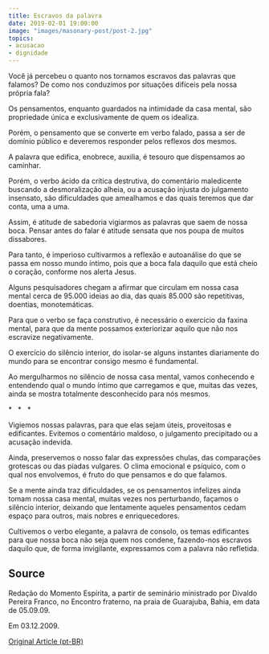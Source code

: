 ```yaml
---
title: Escravos da palavra
date: 2019-02-01 19:00:00
image: "images/masonary-post/post-2.jpg"
topics: 
- acusacao
- dignidade
---
```


Você já percebeu o quanto nos tornamos escravos das palavras que falamos? De
como nos conduzimos por situações difíceis pela nossa própria fala?

Os pensamentos, enquanto guardados na intimidade da casa mental, são
propriedade única e exclusivamente de quem os idealiza.

Porém, o pensamento que se converte em verbo falado, passa a ser de domínio
público e deveremos responder pelos reflexos dos mesmos.

A palavra que edifica, enobrece, auxilia, é tesouro que dispensamos ao
caminhar.

Porém, o verbo ácido da crítica destrutiva, do comentário maledicente buscando
a desmoralização alheia, ou a acusação injusta do julgamento insensato, são
dificuldades que amealhamos e das quais teremos que dar conta, uma a uma.

Assim, é atitude de sabedoria vigiarmos as palavras que saem de nossa boca.
Pensar antes do falar é atitude sensata que nos poupa de muitos dissabores.

Para tanto, é imperioso cultivarmos a reflexão e autoanálise do que se passa em
nosso mundo íntimo, pois que a boca fala daquilo que está cheio o coração,
conforme nos alerta Jesus.

Alguns pesquisadores chegam a afirmar que circulam em nossa casa mental cerca
de 95.000 ideias ao dia, das quais 85.000 são repetitivas, doentias,
monotemáticas.

Para que o verbo se faça construtivo, é necessário o exercício da faxina
mental, para que da mente possamos exteriorizar aquilo que não nos escravize
negativamente.

O exercício do silêncio interior, do isolar-se alguns instantes diariamente do
mundo para se encontrar consigo mesmo é fundamental.

Ao mergulharmos no silêncio de nossa casa mental, vamos conhecendo e entendendo
qual o mundo íntimo que carregamos e que, muitas das vezes, ainda se mostra
totalmente desconhecido para nós mesmos.

*   *   *

Vigiemos nossas palavras, para que elas sejam úteis, proveitosas e edificantes.
Evitemos o comentário maldoso, o julgamento precipitado ou a acusação indevida.

Ainda, preservemos o nosso falar das expressões chulas, das comparações
grotescas ou das piadas vulgares. O clima emocional e psíquico, com o qual nos
envolvemos, é fruto do que pensamos e do que falamos.

Se a mente ainda traz dificuldades, se os pensamentos infelizes ainda tomam
nossa casa mental, muitas vezes nos perturbando, façamos o silêncio interior,
deixando que lentamente aqueles pensamentos cedam espaço para outros, mais
nobres e enriquecedores.

Cultivemos o verbo elegante, a palavra de consolo, os temas edificantes para
que nossa boca não seja quem nos condene, fazendo-nos escravos daquilo que, de
forma invigilante, expressamos com a palavra não refletida.

## Source
Redação do Momento Espírita, a partir de seminário ministrado por
Divaldo Pereira Franco, no Encontro fraterno, na praia de
Guarajuba, Bahia, em data de 05.09.09.

Em 03.12.2009.

[Original Article (pt-BR)](http://momento.com.br/pt/ler_texto.php?id=2443)
